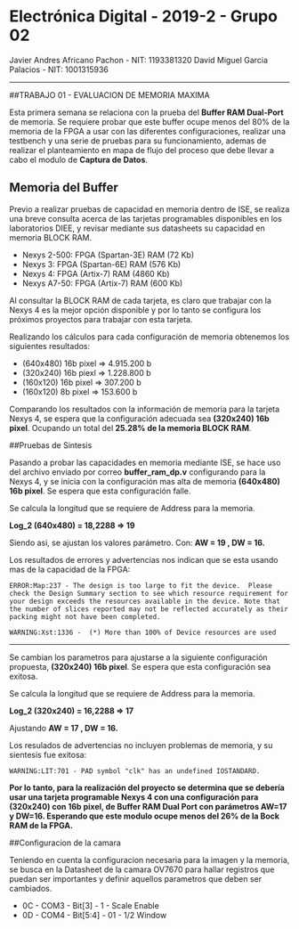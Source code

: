 ﻿# Electrónica Digital - 2019-2 - Grupo 02
Javier Andres Africano Pachon - NIT: 1193381320	
David Miguel Garcia Palacios - NIT: 1001315936

***

##TRABAJO 01 - EVALUACION DE MEMORIA MAXIMA

Esta primera semana se relaciona con la prueba del **Buffer RAM Dual-Port** de memoria. Se requiere probar que este buffer ocupe menos del 80% de la memoria de la FPGA a usar con las diferentes configuraciones, realizar una testbench y una serie de pruebas para su funcionamiento, ademas de realizar el planteamiento en mapa de flujo del proceso que debe llevar a cabo el modulo de **Captura de Datos**.

## Memoria del Buffer
Previo a realizar pruebas de capacidad en memoria dentro de ISE, se realiza una breve consulta acerca de las tarjetas programables disponibles en los laboratorios DIEE, y revisar mediante sus datasheets su capacidad en memoria BLOCK RAM.

* Nexys 2-500: FPGA (Spartan-3E) RAM (72 Kb)
* Nexys 3: FPGA (Spartan-6E) RAM (576 Kb)
* Nexys 4: FPGA (Artix-7) RAM (4860 Kb)
* Nexys A7-50: FPGA (Artix-7) RAM (600 Kb)

Al consultar la BLOCK RAM de cada tarjeta, es claro que trabajar con la Nexys 4 es la mejor opción disponible y por lo tanto se configura los próximos proyectos para trabajar con esta tarjeta.

Realizando los cálculos para cada configuración de memoria obtenemos los siguientes resultados:

* (640x480) 16b pixel => 4.915.200 b
* (320x240) 16b piexl => 1.228.800 b
* (160x120) 16b pixel => 307.200 b
* (160x120) 8b pixel => 153.600 b

Comparando los resultados con la información de memoria para la tarjeta Nexys 4, se espera que la configuración adecuada sea **(320x240) 16b pixel**. Ocupando un total del **25.28% de la memoria BLOCK RAM**.

##Pruebas de Sintesis

Pasando a probar las capacidades en memoria mediante ISE, se hace uso del archivo enviado por correo **buffer_ram_dp.v** configurando para la Nexys 4, y se inicia con la configuración mas alta de memoria **(640x480) 16b pixel**. Se espera que esta configuración falle.

Se calcula la longitud que se requiere de Address para la memoria.

**Log_2 (640x480) = 18,2288 => 19**

Siendo asi, se ajustan los valores parámetro. Con: **AW = 19 , DW = 16.**

Los resultados de errores y advertencias nos indican que se esta usando mas de la capacidad de la FPGA:

`ERROR:Map:237 - The design is too large to fit the device.  Please check the Design Summary section to see which resource requirement for your design exceeds the resources available in the device. Note that the number of slices reported may not be reflected accurately as their packing might not have been completed.`

`WARNING:Xst:1336 -  (*) More than 100% of Device resources are used`

***

Se cambian los parametros para ajustarse a la siguiente configuración propuesta, **(320x240) 16b pixel**. Se espera que esta configuración sea exitosa.

Se calcula la longitud que se requiere de Address para la memoria.

**Log_2 (320x240) = 16,2288 => 17**

Ajustando **AW = 17 , DW = 16.**

Los resulados de advertencias no incluyen problemas de memoria, y su sientesis fue exitosa:

`WARNING:LIT:701 - PAD symbol "clk" has an undefined IOSTANDARD.`


**Por lo tanto, para la realización del proyecto se determina que se debería usar una tarjeta programable Nexys 4 con una configuración para (320x240) con 16b pixel, de Buffer RAM Dual Port con parámetros AW=17 y DW=16. Esperando que este modulo ocupe menos del 26% de la Bock RAM de la FPGA.**

##Configuracion de la camara

Teniendo en cuenta la configuracion necesaria para la imagen y la memoria, se busca en la Datasheet de la camara OV7670 para hallar registros que puedan ser importantes y definir aquellos parametros que deben ser cambiados.

* 0C - COM3 - Bit[3] - 1 - Scale Enable
* 0D - COM4 - Bit[5:4] - 01 - 1/2 Window